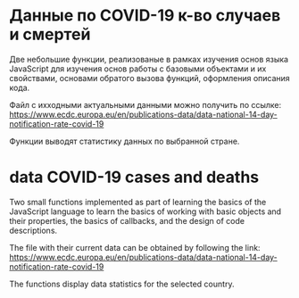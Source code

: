 # Данные по COVID-19 к-во случаев и смертей

Две небольшие функции, реализованые в рамках изучения основ языка JavaScript для изучения основ работы с базовыми объектами и их свойствами, основами обратого вызова функций, оформления описания кода.

Файл с ихходными актуальными данными можно получить по ссылке:
https://www.ecdc.europa.eu/en/publications-data/data-national-14-day-notification-rate-covid-19 

Функции выводят статистику данных по выбранной стране. 

# data COVID-19 cases and deaths
Two small functions implemented as part of learning the basics of the JavaScript language to learn the basics of working with basic objects and their properties, the basics of callbacks, and the design of code descriptions.

The file with their current data can be obtained by following the link:
https://www.ecdc.europa.eu/en/publications-data/data-national-14-day-notification-rate-covid-19 

The functions display data statistics for the selected country.
